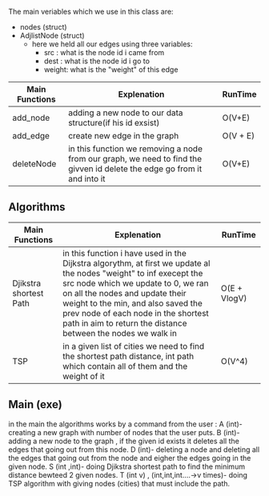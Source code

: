 The main veriables which we use in this class are:
  - nodes (struct)
  - AdjlistNode (struct)
    - here we held all our edges using three variables:
      - src : what is the node id i came from
      - dest : what is the node id i go to
      - weight: what is the "weight" of this edge

|Main Functions|Explenation|RunTime|
|---|---|---|
|add_node| adding a new node to our data structure(if his id exsist)|O(V+E)
|add_edge| create new edge in the graph|O(V + E)
|deleteNode| in this function we removing a node from our graph, we need to find the givven id delete the edge go from it and into it|O(V+E)


## Algorithms
   
|Main Functions|Explenation|RunTime|
|---|---|---|
|Djikstra shortest Path| in this function i have used in the Dijkstra algorythm, at first we update al the nodes "weight" to inf execept the src node which we update to 0, we ran on all the nodes and update their weight to the min, and also saved the prev node of each node in the shortest path in aim to return the distance between the nodes we walk in |O(E + VlogV)
|TSP| in a given list of cities we need to find the shortest path distance, int path which contain all of them and the weight of it|O(V^4)

## Main (exe)

in the main the algorithms works by a command from the user :
  A (int)- creating a new graph with number of nodes that the user puts. 
  B (int)- adding a new node to the graph , if the given id exists it deletes all the edges that going out from this node.
  D (int)- deleting a node and deleting all the edges that going out from the node and eigher the edges going in the given node.
  S (int ,int)- doing Djikstra shortest path to find the minimum distance bewteed 2 given nodes.
  T (int v) , (int,int,int....->v times)- doing TSP algorithm with giving nodes (cities) that must include the path.
